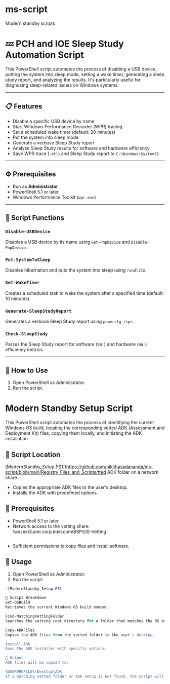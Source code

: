 # ms-script
 Modern standby scripts

# 💤 PCH and IOE Sleep Study Automation Script

This PowerShell script automates the process of disabling a USB device, putting the system into sleep mode, setting a wake timer, generating a sleep study report, and analyzing the results. It's particularly useful for diagnosing sleep-related issues on Windows systems.

---

## 📋 Features

- Disable a specific USB device by name
- Start Windows Performance Recorder (WPR) tracing
- Set a scheduled wake timer (default: 20 minutes)
- Put the system into sleep mode
- Generate a verbose Sleep Study report
- Analyze Sleep Study results for software and hardware efficiency
- Save WPR trace (`.etl`) and Sleep Study report to `C:\Windows\System32`

---

## ⚙️ Prerequisites

- Run as **Administrator**
- PowerShell 5.1 or later
- Windows Performance Toolkit (`wpr.exe`)

---

## 🧩 Script Functions

### `Disable-USBDevice`
Disables a USB device by its name using `Get-PnpDevice` and `Disable-PnpDevice`.

### `Put-SystemToSleep`
Disables hibernation and puts the system into sleep using `rundll32`.

### `Set-WakeTimer`
Creates a scheduled task to wake the system after a specified time (default: 10 minutes).

### `Generate-SleepStudyReport`
Generates a verbose Sleep Study report using `powercfg /spr`.

### `Check-SleepStudy`
Parses the Sleep Study report for software (`SW:`) and hardware (`HW:`) efficiency metrics.

---

## 🚀 How to Use

1. Open PowerShell as Administrator.
2. Run the script.

# Modern Standby Setup Script

This PowerShell script automates the process of identifying the current Windows OS build, locating the corresponding vetted ADK (Assessment and Deployment Kit) files, copying them locally, and initiating the ADK installation.

## 📁 Script Location

[ModernStandby_Setup.PS1](https://github.com/nikithasadananda/ms-script/blob/main/Registry_Files_and_Scripts/tted ADK folder on a network share.
- Copies the appropriate ADK files to the user's desktop.
- Installs the ADK with predefined options.

## 📌 Prerequisites

- PowerShell 5.1 or later
- Network access to the vetting share: \wosext3.amr.corp.intel.com\BSP\OS-Vetting
  ```
- Sufficient permissions to copy files and install software.

## 🚀 Usage

1. Open PowerShell as Administrator.
2. Run the script:
 ```powershell
 .\ModernStandby_Setup.PS1

🧩 Script Breakdown
Get-OSBuild
Retrieves the current Windows OS build number.

Find-MatchingVettingFolder
Searches the vetting root directory for a folder that matches the OS build number.

Copy-ADKFiles
Copies the ADK files from the vetted folder to the user's desktop.

Install-ADK
Runs the ADK installer with specific options.

📂 Output
ADK files will be copied to:

%USERPROFILE%\Desktop\ADK
If a matching vetted folder or ADK setup is not found, the script will notify the user.
